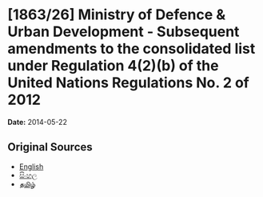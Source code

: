 # [1863/26] Ministry of Defence & Urban Development -  Subsequent amendments to the consolidated list under Regulation 4(2)(b) of the United Nations Regulations No. 2 of 2012

**Date:** 2014-05-22

## Original Sources

- [English](https://documents.gov.lk/view/extra-gazettes/2014/5/1863-26_E.pdf)
- [සිංහල](https://documents.gov.lk/view/extra-gazettes/2014/5/1863-26_S.pdf)
- [தமிழ்](https://documents.gov.lk/view/extra-gazettes/2014/5/1863-26_T.pdf)
